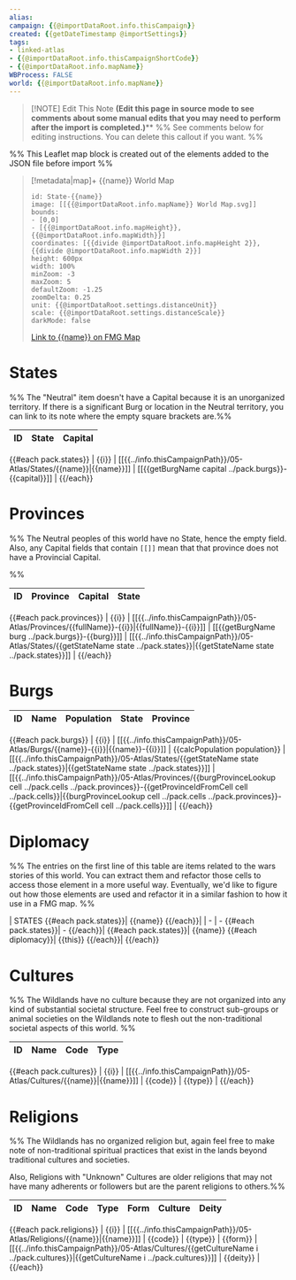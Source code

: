 ```yaml
---
alias:
campaign: {{@importDataRoot.info.thisCampaign}}
created: {{getDateTimestamp @importSettings}}
tags: 
- linked-atlas
- {{@importDataRoot.info.thisCampaignShortCode}}
- {{@importDataRoot.info.mapName}}
WBProcess: FALSE
world: {{@importDataRoot.info.mapName}}
---
```



> [!NOTE] Edit This Note
> **(Edit this page in source mode to see comments about some manual edits that you may need to perform after the import is completed.)****
> %% See comments below for editing instructions. You can delete this callout if you want. %%

%% This Leaflet map block is created out of the elements added to the JSON file before import %%

> [!metadata|map]+ {{name}} World Map
> ```leaflet
> id: State-{{name}}
> image: [[{{@importDataRoot.info.mapName}} World Map.svg]]
> bounds: 
> - [0,0]
> - [{{@importDataRoot.info.mapHeight}},{{@importDataRoot.info.mapWidth}}]
> coordinates: [{{divide @importDataRoot.info.mapHeight 2}},{{divide @importDataRoot.info.mapWidth 2}}]
> height: 600px
> width: 100%
> minZoom: -3
> maxZoom: 5
> defaultZoom: -1.25
> zoomDelta: 0.25
> unit: {{@importDataRoot.settings.distanceUnit}}
> scale: {{@importDataRoot.settings.distanceScale}}
> darkMode: false
> ```
> [Link to {{name}} on FMG Map]({{@importDataRoot.info.mapDropboxFMGLink}})


# States

%% The "Neutral" item doesn't have a Capital because it is an unorganized territory. If there is a significant Burg or location in the Neutral territory, you can link to its note where the empty square brackets are.%%

| ID | State | Capital |
| -- | ----- | ------- |
{{#each pack.states}}
| {{i}} | [[{{../info.thisCampaignPath}}/05-Atlas/States/{{name}}\|{{name}}]] | [[{{getBurgName capital ../pack.burgs}}-{{capital}}]] |
{{/each}}

# Provinces

%% The Neutral peoples of this world have no State, hence the empty field. Also, any Capital fields that contain `[[]]` mean that that province does not have a Provincial Capital.

%%

| ID  | Province | Capital | State |
| --- | -------- | --------- | ----- |
{{#each pack.provinces}}
| {{i}} | [[{{../info.thisCampaignPath}}/05-Atlas/Provinces/{{fullName}}-{{i}}\|{{fullName}}-{{i}}]] | [[{{getBurgName burg ../pack.burgs}}-{{burg}}]] | [[{{../info.thisCampaignPath}}/05-Atlas/States/{{getStateName state ../pack.states}}\|{{getStateName state ../pack.states}}]] |
{{/each}}

# Burgs

| ID  | Name | Population | State | Province |
| --- | ---- | ---------- | ----- | -------- |
{{#each pack.burgs}}
| {{i}} | [[{{../info.thisCampaignPath}}/05-Atlas/Burgs/{{name}}-{{i}}\|{{name}}-{{i}}]] | {{calcPopulation population}} | [[{{../info.thisCampaignPath}}/05-Atlas/States/{{getStateName state ../pack.states}}\|{{getStateName state ../pack.states}}]] | [[{{../info.thisCampaignPath}}/05-Atlas/Provinces/{{burgProvinceLookup cell ../pack.cells ../pack.provinces}}-{{getProvinceIdFromCell cell ../pack.cells}}\|{{burgProvinceLookup cell ../pack.cells ../pack.provinces}}-{{getProvinceIdFromCell cell ../pack.cells}}]] |
{{/each}}

# Diplomacy

%% The entries on the first line of this table are items related to the wars stories of this world. You can extract them and refactor those cells to access those element in a more useful way. Eventually, we'd like to figure out how those elements are used and refactor it in a similar fashion to how it use in a FMG map. %%

| STATES {{#each pack.states}}| {{name}} {{/each}}|
| - | - {{#each pack.states}}| - {{/each}}|
{{#each pack.states}}| {{name}} {{#each diplomacy}}| {{this}} {{/each}}|
{{/each}}

# Cultures

%% The Wildlands have no culture because they are not organized into any kind of substantial societal structure. Feel free to construct sub-groups or animal societies on the Wildlands note to flesh out the non-traditional societal aspects of this world. %%

| ID  | Name | Code | Type |
| --- | ---- | -----| ---- |
{{#each pack.cultures}}
| {{i}} | [[{{../info.thisCampaignPath}}/05-Atlas/Cultures/{{name}}\|{{name}}]] | {{code}} | {{type}} |
{{/each}}

# Religions

%% The Wildlands has no organized religion but, again feel free to make note of non-traditional spiritual practices that exist in the lands beyond traditional cultures and societies. 

Also, Religions with "Unknown" Cultures are older religions that may not have many adherents or followers but are the parent religions to others.%%

| ID  | Name | Code | Type | Form | Culture | Deity |
| --- | ---- | -----| ---- | ---- | ------- | ----- |
{{#each pack.religions}}
| {{i}} | [[{{../info.thisCampaignPath}}/05-Atlas/Religions/{{name}}\|{{name}}]] | {{code}} | {{type}} | {{form}} | [[{{../info.thisCampaignPath}}/05-Atlas/Cultures/{{getCultureName i ../pack.cultures}}\|{{getCultureName i ../pack.cultures}}]] | {{deity}} |
{{/each}}